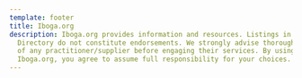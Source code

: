 ```yaml
---
template: footer
title: Iboga.org
description: Iboga.org provides information and resources. Listings in our
  Directory do not constitute endorsements. We strongly advise thorough research
  of any practitioner/supplier before engaging their services. By using
  Iboga.org, you agree to assume full responsibility for your choices.
---
```

